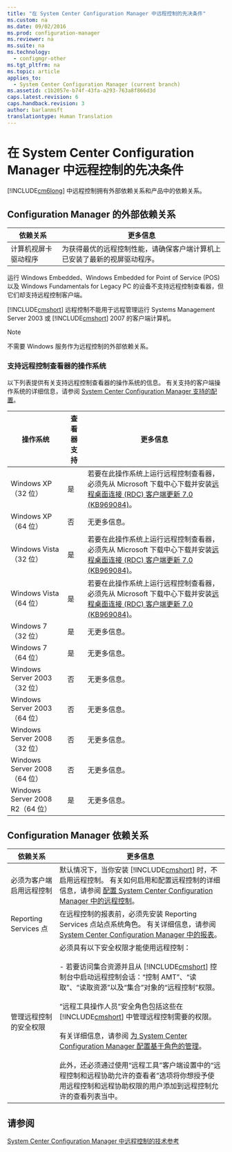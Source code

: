 ```yaml
---
title: "在 System Center Configuration Manager 中远程控制的先决条件"
ms.custom: na
ms.date: 09/02/2016
ms.prod: configuration-manager
ms.reviewer: na
ms.suite: na
ms.technology: 
  - configmgr-other
ms.tgt_pltfrm: na
ms.topic: article
applies_to: 
  - System Center Configuration Manager (current branch)
ms.assetid: c1b2057e-b74f-43fa-a293-763a8f866d3d
caps.latest.revision: 6
caps.handback.revision: 3
author: barlanmsft
translationtype: Human Translation
---
```

# 在 System Center Configuration Manager 中远程控制的先决条件
[!INCLUDE[cm6long](../LocTest/includes/cm6long_md.md)] 中远程控制拥有外部依赖关系和产品中的依赖关系。  
  
## Configuration Manager 的外部依赖关系  
  
|依赖关系|更多信息|  
|----------|----------|  
|计算机视屏卡驱动程序|为获得最优的远程控制性能，请确保客户端计算机上已安装了最新的视屏驱动程序。|  
  
 运行 Windows Embedded、Windows Embedded for Point of Service \(POS\) 以及 Windows Fundamentals for Legacy PC 的设备不支持远程控制查看器，但它们却支持远程控制客户端。  
  
 [!INCLUDE[cmshort](../LocTest/includes/cmshort_md.md)] 远程控制不能用于远程管理运行 Systems Management Server 2003 或 [!INCLUDE[cmshort](../LocTest/includes/cmshort_md.md)] 2007 的客户端计算机。  
  
> [!NOTE]  
>  不需要 Windows 服务作为远程控制的外部依赖关系。  
  
### 支持远程控制查看器的操作系统  
 以下列表提供有关支持远程控制查看器的操作系统的信息。 有关支持的客户端操作系统的详细信息，请参阅 [System Center Configuration Manager 支持的配置](../LocTest/Supported-configurations-for-System-Center-Configuration-Manager.md)。  
  
|操作系统|查看器支持|更多信息|  
|----------|-----------|----------|  
|Windows XP（32 位）|是|若要在此操作系统上运行远程控制查看器，必须先从 Microsoft 下载中心下载并安装[远程桌面连接 \(RDC\) 客户端更新 7.0 \(KB969084\)](http://go.microsoft.com/fwlink/?LinkId=232483)。|  
|Windows XP（64 位）|否|无更多信息。|  
|Windows Vista（32 位）|是|若要在此操作系统上运行远程控制查看器，必须先从 Microsoft 下载中心下载并安装[远程桌面连接 \(RDC\) 客户端更新 7.0 \(KB969084\)](http://go.microsoft.com/fwlink/?LinkId=232483)。|  
|Windows Vista（64 位）|是|若要在此操作系统上运行远程控制查看器，必须先从 Microsoft 下载中心下载并安装[远程桌面连接 \(RDC\) 客户端更新 7.0 \(KB969084\)](http://go.microsoft.com/fwlink/?LinkId=232483)。|  
|Windows 7（32 位）|是|无更多信息。|  
|Windows 7（64 位）|是|无更多信息。|  
|Windows Server 2003（32 位）|否|无更多信息。|  
|Windows Server 2003（64 位）|否|无更多信息。|  
|Windows Server 2008（32 位）|否|无更多信息。|  
|Windows Server 2008（64 位）|否|无更多信息。|  
|Windows Server 2008 R2（64 位）|是|无更多信息。|  
  
## Configuration Manager 依赖关系  
  
|依赖关系|更多信息|  
|----------|----------|  
|必须为客户端启用远程控制|默认情况下，当你安装 [!INCLUDE[cmshort](../LocTest/includes/cmshort_md.md)] 时，不启用远程控制。 有关如何启用和配置远程控制的详细信息，请参阅 [配置 System Center Configuration Manager 中的远程控制](../LocTest/Configuring-remote-control-in-System-Center-Configuration-Manager.md)。|  
|Reporting Services 点|在远程控制的报表前，必须先安装 Reporting Services 点站点系统角色。 有关详细信息，请参阅[System Center Configuration Manager 中的报表](../LocTest/Reporting-in-System-Center-Configuration-Manager.md)。|  
|管理远程控制的安全权限|必须具有以下安全权限才能使用远程控制：<br /><br /> -   若要访问集合资源并且从 [!INCLUDE[cmshort](../LocTest/includes/cmshort_md.md)] 控制台中启动远程控制会话：“控制 AMT”、“读取”、“读取资源”以及“集合”对象的“远程控制”权限。<br /><br /> “远程工具操作人员”安全角色包括这些在 [!INCLUDE[cmshort](../LocTest/includes/cmshort_md.md)] 中管理远程控制需要的权限。<br /><br /> 有关详细信息，请参阅 [为 System Center Configuration Manager 配置基于角色的管理](../LocTest/Configure-role-based-administration-for-System-Center-Configuration-Manager.md)。<br /><br /> 此外，还必须通过使用“远程工具”客户端设置中的“远程控制和远程协助允许的查看者”选项将你想授予使用远程控制和远程协助权限的用户添加到远程控制允许的查看列表当中。|  
  
## 请参阅  
 [System Center Configuration Manager 中远程控制的技术参考](../LocTest/Remote-control-technical-reference-for-System-Center-Configuration-Manager.md)